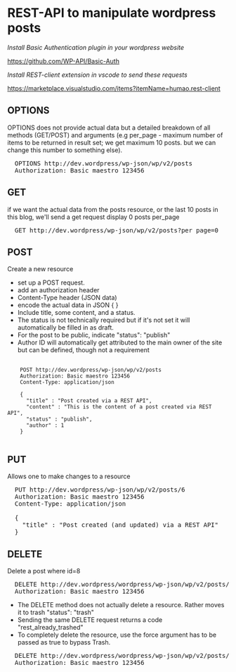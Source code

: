 # REST-API to manipulate wordpress posts

<em>Install Basic Authentication plugin in your wordpress website</em>

https://github.com/WP-API/Basic-Auth

<em>Install REST-client extension in vscode to send these requests</em>

https://marketplace.visualstudio.com/items?itemName=humao.rest-client

## OPTIONS
OPTIONS does not provide actual data but a detailed breakdown of all methods (GET/POST) and arguments (e.g per_page -  maximum number of items to be returned in result set; we get maximum 10 posts. but we can change this number to something else).

<pre>
  OPTIONS http://dev.wordpress/wp-json/wp/v2/posts
  Authorization: Basic maestro 123456
</pre>

## GET
if we want the actual data from the posts resource, or the last 10 posts in this blog, we'll send a get request 
display 0 posts per_page

<pre>
  GET http://dev.wordpress/wp-json/wp/v2/posts?per_page=0
</pre>

## POST
Create a new resource
* set up a POST request. 
* add an authorization header 
* Content-Type header (JSON data)
* encode the actual data in JSON { }
* Include title, some content, and a status. 
* The status is not technically required but if it's not set it will automatically be filled in as draft.
* For the post to be public, indicate "status": "publish"
* Author ID will automatically get attributed to the main owner of the site but can be defined, though not a requirement

<pre>
  <code>
    POST http://dev.wordpress/wp-json/wp/v2/posts
    Authorization: Basic maestro 123456
    Content-Type: application/json

    {
      "title" : "Post created via a REST API",
      "content" : "This is the content of a post created via REST API",
      "status" : "publish",
      "author" : 1
    }
  </code>
</pre>

## PUT
Allows one to make changes to a resource
<pre>
  PUT http://dev.wordpress/wp-json/wp/v2/posts/6
  Authorization: Basic maestro 123456
  Content-Type: application/json

  {
    "title" : "Post created (and updated) via a REST API"
  }
</pre>

## DELETE
Delete a post where id=8

<pre>
  DELETE http://dev.wordpress/wordpress/wp-json/wp/v2/posts/8
  Authorization: Basic maestro 123456
</pre>

- The DELETE method does not actually delete a resource. Rather moves it to trash "status": "trash"
- Sending the same DELETE request returns a code "rest_already_trashed"
- To completely delete the resource, use the force argument has to be passed as true to bypass Trash.

<pre>
  DELETE http://dev.wordpress/wordpress/wp-json/wp/v2/posts/8?force=true
  Authorization: Basic maestro 123456
</pre>
